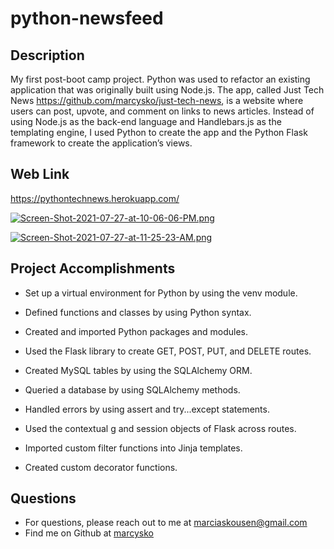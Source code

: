 # python-newsfeed

## Description

  My first post-boot camp project. Python was used to refactor an existing application that was originally built using Node.js. The app, called Just Tech News https://github.com/marcysko/just-tech-news, is a website where users can post, upvote, and comment on links to news articles. Instead of using Node.js as the back-end language and Handlebars.js as the templating engine, I used Python to create the app and the Python Flask framework to create the application’s views.

## Web Link
https://pythontechnews.herokuapp.com/

[![Screen-Shot-2021-07-27-at-10-06-06-PM.png](https://i.postimg.cc/4xBnwrL1/Screen-Shot-2021-07-27-at-10-06-06-PM.png)](https://postimg.cc/Wdq21fPD)

[![Screen-Shot-2021-07-27-at-11-25-23-AM.png](https://i.postimg.cc/151gz0VD/Screen-Shot-2021-07-27-at-11-25-23-AM.png)](https://postimg.cc/SjVQTMrK)

## Project Accomplishments
- Set up a virtual environment for Python by using the venv module.

- Defined functions and classes by using Python syntax.

- Created and imported Python packages and modules.

- Used the Flask library to create GET, POST, PUT, and DELETE routes.

- Created MySQL tables by using the SQLAlchemy ORM.

- Queried a database by using SQLAlchemy methods.

- Handled errors by using assert and try...except statements.

- Used the contextual g and session objects of Flask across routes.

- Imported custom filter functions into Jinja templates.

- Created custom decorator functions.

## Questions

- For questions, please reach out to me at marciaskousen@gmail.com
- Find me on Github at [marcysko](http://github.com/marcysko)



